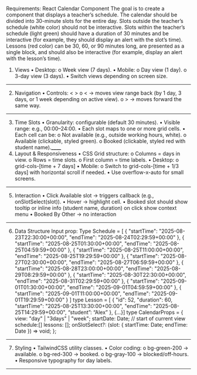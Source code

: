 Requirements: React Calendar Component
The goal is to create a component that displays a teacher’s schedule. The calendar should be divided into 30-minute slots for the entire day. Slots outside the teacher’s schedule (white color) should not be interactive. Slots within the teacher’s schedule (light green) should have a duration of 30 minutes and be interactive (for example, they should display an alert with the slot’s time). Lessons (red color) can be 30, 60, or 90 minutes long, are presented as a single block, and should also be interactive (for example, display an alert with the lesson’s time).

1. Views
   • Desktop:
   o Week view (7 days).
   • Mobile:
   o Day view (1 day).
   o 3-day view (3 days).
   • Switch views depending on screen size.

---

2. Navigation
   • Controls: < >
   o < → moves view range back (by 1 day, 3 days, or 1 week depending on active view).
   o > → moves forward the same way.

---

3. Time Slots
   • Granularity: configurable (default 30 minutes).
   • Visible range: e.g., 00:00–24:00.
   • Each slot maps to one or more grid cells.
   • Each cell can be:
   o Not available (e.g., outside working hours, white).
   o Available (clickable, styled green).
   o Booked (clickable, styled red with student name).******************\_\_\_\_******************
4. Layout & Responsiveness
   • CSS Grid structure:
   o Columns = days in view.
   o Rows = time slots.
   o First column = time labels.
   • Desktop:
   o grid-cols-[time + 7 days]
   • Mobile:
   o Switch to grid-cols-[time + 1/3 days] with horizontal scroll if needed.
   • Use overflow-x-auto for small screens.

---

5. Interaction
   • Click Available slot → triggers callback (e.g., onSlotSelect(slot)).
   • Hover → highlight cell.
   • Booked slot should show tooltip or inline info (student name, duration) on click show context menu
   • Booked By Other -> no interaction

---

6. Data Structure
   Input prop:
   Type Schedule = [
   {
   "startTime": "2025-08-23T22:30:00+00:00",
   "endTime": "2025-08-24T02:29:59+00:00"
   },
   {
   "startTime": "2025-08-25T01:30:00+00:00",
   "endTime": "2025-08-25T04:59:59+00:00"
   },
   {
   "startTime": "2025-08-25T11:00:00+00:00",
   "endTime": "2025-08-25T19:29:59+00:00"
   },
   {
   "startTime": "2025-08-27T02:30:00+00:00",
   "endTime": "2025-08-27T06:59:59+00:00"
   },
   {
   "startTime": "2025-08-28T23:00:00+00:00",
   "endTime": "2025-08-29T08:29:59+00:00"
   },
   {
   "startTime": "2025-08-30T22:30:00+00:00",
   "endTime": "2025-08-31T02:29:59+00:00"
   },
   {
   "startTime": "2025-09-01T01:30:00+00:00",
   "endTime": "2025-09-01T04:59:59+00:00"
   },
   {
   "startTime": "2025-09-01T11:00:00+00:00",
   "endTime": "2025-09-01T19:29:59+00:00"
   }
   ]
   type Lesson = [
   {
   "id": 52,
   "duration": 60,
   "startTime": "2025-08-25T13:30:00+00:00",
   "endTime": "2025-08-25T14:29:59+00:00",
   “student”: “Alex”
   },
   {…}]
   type CalendarProps = {
   view: "day" | "3days" | "week";
   startDate: Date; // start of current view
   schedule:[]
   lessons: [];
   onSlotSelect?: (slot: { startTime: Date; endTime: Date }) => void;
   };

---

7. Styling
   • TailwindCSS utility classes.
   • Color coding:
   o bg-green-200 → available.
   o bg-red-300 → booked.
   o bg-gray-100 → blocked/off-hours.
   • Responsive typography for day labels.

---
